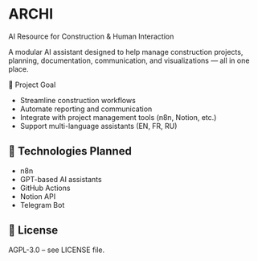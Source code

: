 # ARCHI
 AI Resource for Construction & Human Interaction
 
A modular AI assistant designed to help manage construction projects, planning, documentation, communication, and visualizations — all in one place.

🚧 Project Goal

- Streamline construction workflows
- Automate reporting and communication
- Integrate with project management tools (n8n, Notion, etc.)
- Support multi-language assistants (EN, FR, RU)

## 🔧 Technologies Planned

- n8n
- GPT-based AI assistants
- GitHub Actions
- Notion API
- Telegram Bot

## 📄 License

AGPL-3.0 – see LICENSE file.
